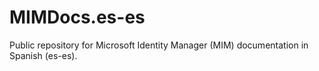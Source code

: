 # MIMDocs.es-es
Public repository for Microsoft Identity Manager (MIM) documentation in Spanish (es-es).
